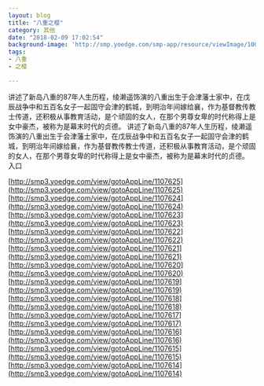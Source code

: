 ```yaml
---
layout: blog
title: "八重之樱"
category: 其他
date: "2018-02-09 17:02:54"
background-image: 'http://smp.yoedge.com/smp-app/resource/viewImage/1003690appline.png'
tags:
- 八重
- 之樱

---
```

讲述了新岛八重的87年人生历程，绫濑遥饰演的八重出生于会津藩士家中，在戊辰战争中和五百名女子一起固守会津的鹤城，到明治年间嫁给襄，作为基督教传教士传道，还积极从事教育活动，是个顽固的女人，在那个男尊女卑的时代称得上是女中豪杰，被称为是幕末时代的贞德。
讲述了新岛八重的87年人生历程，绫濑遥饰演的八重出生于会津藩士家中，在戊辰战争中和五百名女子一起固守会津的鹤城，到明治年间嫁给襄，作为基督教传教士传道，还积极从事教育活动，是个顽固的女人，在那个男尊女卑的时代称得上是女中豪杰，被称为是幕末时代的贞德。
入口

[http://smp3.yoedge.com/view/gotoAppLine/1107625](http://smp3.yoedge.com/view/gotoAppLine/1107625)
[http://smp3.yoedge.com/view/gotoAppLine/1107624](http://smp3.yoedge.com/view/gotoAppLine/1107624)
[http://smp3.yoedge.com/view/gotoAppLine/1107623](http://smp3.yoedge.com/view/gotoAppLine/1107623)
[http://smp3.yoedge.com/view/gotoAppLine/1107622](http://smp3.yoedge.com/view/gotoAppLine/1107622)
[http://smp3.yoedge.com/view/gotoAppLine/1107621](http://smp3.yoedge.com/view/gotoAppLine/1107621)
[http://smp3.yoedge.com/view/gotoAppLine/1107620](http://smp3.yoedge.com/view/gotoAppLine/1107620)
[http://smp3.yoedge.com/view/gotoAppLine/1107619](http://smp3.yoedge.com/view/gotoAppLine/1107619)
[http://smp3.yoedge.com/view/gotoAppLine/1107618](http://smp3.yoedge.com/view/gotoAppLine/1107618)
[http://smp3.yoedge.com/view/gotoAppLine/1107617](http://smp3.yoedge.com/view/gotoAppLine/1107617)
[http://smp3.yoedge.com/view/gotoAppLine/1107616](http://smp3.yoedge.com/view/gotoAppLine/1107616)
[http://smp3.yoedge.com/view/gotoAppLine/1107615](http://smp3.yoedge.com/view/gotoAppLine/1107615)
[http://smp3.yoedge.com/view/gotoAppLine/1107614](http://smp3.yoedge.com/view/gotoAppLine/1107614)

        
